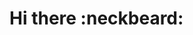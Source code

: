 # Hi there :neckbeard:

<!--
**Press-the-j/Press-the-j** is a ✨ _special_ ✨ repository because its `README.md` (this file) appears on your GitHub profile.

My name is Dario, from Rome. I'm a jr Full Stack Web Developer :walking:. I love the Open source community and philosphy :dancers:, and i'm studying every day to contribute, and I’ll sleep only when my first star appear  :stars: 
                                              ![Twitter](https://github.com/Press-the-j/readme_image/blob/master/twitter.png)
- 🔭 I’m currently working on ...
- 🌱 I’m currently learning ...
- 👯 I’m looking to collaborate on ...
- 🤔 I’m looking for help with ...
- 💬 Ask me about ...
- 📫 How to reach me: ...
- 😄 Pronouns: ...
- ⚡ Fun fact: ...
-->
